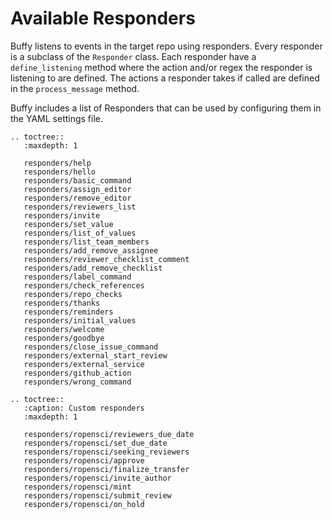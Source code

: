 Available Responders
====================

Buffy listens to events in the target repo using responders. Every responder is a subclass of the `Responder` class.
Each responder have a `define_listening` method where the action and/or regex the responder is listening to are defined.
The actions a responder takes if called are defined in the `process_message` method.

Buffy includes a list of Responders that can be used by configuring them in the YAML settings file.


```eval_rst
.. toctree::
   :maxdepth: 1

   responders/help
   responders/hello
   responders/basic_command
   responders/assign_editor
   responders/remove_editor
   responders/reviewers_list
   responders/invite
   responders/set_value
   responders/list_of_values
   responders/list_team_members
   responders/add_remove_assignee
   responders/reviewer_checklist_comment
   responders/add_remove_checklist
   responders/label_command
   responders/check_references
   responders/repo_checks
   responders/thanks
   responders/reminders
   responders/initial_values
   responders/welcome
   responders/goodbye
   responders/close_issue_command
   responders/external_start_review
   responders/external_service
   responders/github_action
   responders/wrong_command
```

```eval_rst
.. toctree::
   :caption: Custom responders
   :maxdepth: 1

   responders/ropensci/reviewers_due_date
   responders/ropensci/set_due_date
   responders/ropensci/seeking_reviewers
   responders/ropensci/approve
   responders/ropensci/finalize_transfer
   responders/ropensci/invite_author
   responders/ropensci/mint
   responders/ropensci/submit_review
   responders/ropensci/on_hold
```
